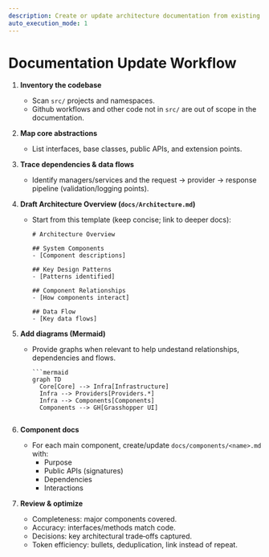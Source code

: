 ```yaml
---
description: Create or update architecture documentation from existing code
auto_execution_mode: 1
---
```


# Documentation Update Workflow

1. **Inventory the codebase**
   - Scan `src/` projects and namespaces.
   - Github workflows and other code not in `src/` are out of scope in the documentation.

2. **Map core abstractions**
   - List interfaces, base classes, public APIs, and extension points.

3. **Trace dependencies & data flows**
   - Identify managers/services and the request → provider → response pipeline (validation/logging points).

4. **Draft Architecture Overview (`docs/Architecture.md`)**
   - Start from this template (keep concise; link to deeper docs):
     ```
     # Architecture Overview

     ## System Components
     - [Component descriptions]

     ## Key Design Patterns
     - [Patterns identified]

     ## Component Relationships
     - [How components interact]

     ## Data Flow
     - [Key data flows]
     ```

5. **Add diagrams (Mermaid)**
   - Provide graphs when relevant to help undestand relationships, dependencies and flows.
     ```
     ```mermaid
     graph TD
       Core[Core] --> Infra[Infrastructure]
       Infra --> Providers[Providers.*]
       Infra --> Components[Components]
       Components --> GH[Grasshopper UI]
     ```
     ```

6. **Component docs**
   - For each main component, create/update `docs/components/<name>.md` with:
     - Purpose
     - Public APIs (signatures)
     - Dependencies
     - Interactions

7. **Review & optimize**
   - Completeness: major components covered.
   - Accuracy: interfaces/methods match code.
   - Decisions: key architectural trade‑offs captured.
   - Token efficiency: bullets, deduplication, link instead of repeat.